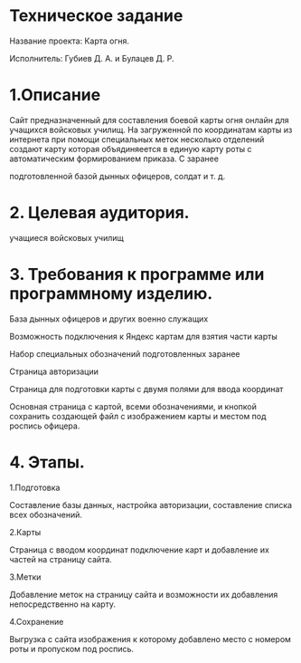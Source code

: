 # Техническое задание

Название проекта: Карта огня.

Исполнитель: Губиев Д. А. и Булацев Д. Р.

# 1.Описание

Сайт предназначенный для составления боевой карты огня онлайн для учащихся войсковых училищ. На загруженной по 	координатам карты из интернета при помощи специальных меток несколько отделений создают карту которая объядиняеется в единую карту роты с автоматическим формированием приказа. С заранее 	

подготовленной базой дынных офицеров, солдат и т. д. 

# 2. Целевая аудитория.

учащиеся войсковых училищ

# 3. Требования к программе или программному изделию.

База дынных офицеров и других военно служащих

Возможность подключения к Яндекс картам для взятия части карты

Набор специальных обозначений подготовленных заранее 

Страница авторизации

Страница для подготовки карты с двумя полями для ввода координат

Основная страница с картой, всеми обозначениями, и кнопкой сохранить создающей файл 	с изображением карты и местом под роспись офицера.

# 4. Этапы.

1.Подготовка

Составление базы данных, настройка авторизации, составление списка всех обозначений.

2.Карты 

Страница с вводом координат подключение карт и добавление их частей на страницу сайта.

3.Метки

Добавление меток на страницу сайта и возможности их добавления непосредственно на 	карту.

4.Сохранение

Выгрузка с сайта изображения к которому добавлено место с номером роты и пропуском 	под роспись.


